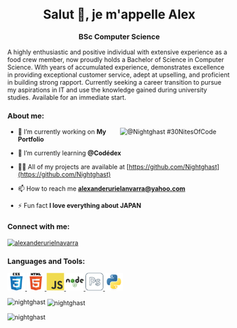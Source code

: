 <h1 align="center">Salut 👋, je m'appelle Alex</h1>

<h3 align="center">BSc Computer Science</h3>

<p>A highly enthusiastic and positive individual with extensive experience as a food crew member, now proudly holds a Bachelor of Science in Computer Science. With years of accumulated experience, demonstrates excellence in providing exceptional customer service, adept at upselling, and proficient in building strong rapport. Currently seeking a career transition to pursue my aspirations in IT and use the knowledge gained during university studies. Available for an immediate start.</p>

<h3 align="left">About me:</h3><img src="https://www.codedex.io/api/petStatus?user=Nightghast" alt="@Nightghast #30NitesOfCode" mian-width="300px" max-width="300px" width="250px" align="right">

- 🔭 I’m currently working on **My Portfolio**

- 🌱 I’m currently learning **@Codédex**

- 👨‍💻 All of my projects are available at [https://github.com/Nightghast](https://github.com/Nightghast)

- 📫 How to reach me **alexanderurielanvarra@yahoo.com**

- ⚡ Fun fact **I love everything about JAPAN**

<h3 align="left">Connect with me:</h3>
<p align="left">
<a href="https://linkedin.com/in/alexanderurielnavarra" target="blank"><img align="center" src="https://raw.githubusercontent.com/rahuldkjain/github-profile-readme-generator/master/src/images/icons/Social/linked-in-alt.svg" alt="alexanderurielnavarra" height="30" width="40" /></a>
</p>

<h3 align="left">Languages and Tools:</h3>
<p align="left"> <a href="https://www.w3schools.com/css/" target="_blank" rel="noreferrer"> <img src="https://raw.githubusercontent.com/devicons/devicon/master/icons/css3/css3-original-wordmark.svg" alt="css3" width="40" height="40"/> </a> <a href="https://www.w3.org/html/" target="_blank" rel="noreferrer"> <img src="https://raw.githubusercontent.com/devicons/devicon/master/icons/html5/html5-original-wordmark.svg" alt="html5" width="40" height="40"/> </a> <a href="https://developer.mozilla.org/en-US/docs/Web/JavaScript" target="_blank" rel="noreferrer"> <img src="https://raw.githubusercontent.com/devicons/devicon/master/icons/javascript/javascript-original.svg" alt="javascript" width="40" height="40"/> </a> <a href="https://nodejs.org" target="_blank" rel="noreferrer"> <img src="https://raw.githubusercontent.com/devicons/devicon/master/icons/nodejs/nodejs-original-wordmark.svg" alt="nodejs" width="40" height="40"/> </a> <a href="https://www.photoshop.com/en" target="_blank" rel="noreferrer"> <img src="https://raw.githubusercontent.com/devicons/devicon/master/icons/photoshop/photoshop-line.svg" alt="photoshop" width="40" height="40"/> </a> <a href="https://www.python.org" target="_blank" rel="noreferrer"> <img src="https://raw.githubusercontent.com/devicons/devicon/master/icons/python/python-original.svg" alt="python" width="40" height="40"/> </a> </p>

<p><img align="left" src="https://github-readme-stats.vercel.app/api/top-langs?username=nightghast&show_icons=true&locale=en&layout=compact" alt="nightghast" /></p>

<p>&nbsp;<img align="center" src="https://github-readme-stats.vercel.app/api?username=nightghast&show_icons=true&locale=en" alt="nightghast" /></p>

<p><img align="center" src="https://github-readme-streak-stats.herokuapp.com/?user=nightghast&" alt="nightghast" /></p>
